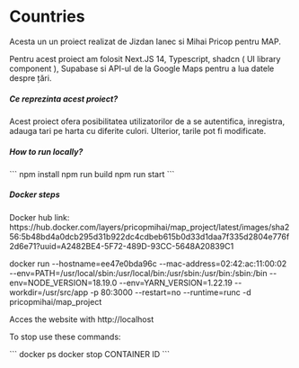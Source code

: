 <h1>Countries</h1>

<p>Acesta un un proiect realizat de Jizdan Ianec si Mihai Pricop pentru MAP.</p>
<p>Pentru acest proiect am folosit Next.JS 14, Typescript, shadcn ( UI library component ), Supabase si API-ul de la Google Maps pentru a lua datele despre țări.</p>
<h5>Ce reprezinta acest proiect?</h5>
<p>Acest proiect ofera posibilitatea utilizatorilor de a se autentifica, inregistra, adauga tari pe harta cu diferite culori. Ulterior, tarile pot fi modificate.</p>

<h5>How to run locally?</h5>
```
npm install
npm run build
npm run start
```

<h5>Docker steps</h5>

<p>Docker hub link: https://hub.docker.com/layers/pricopmihai/map_project/latest/images/sha256:5b48bd4a0dcb295d31b922dc4cdbeb615b0d33d1daa7f335d2804e776f2d6e71?uuid=A2482BE4-5F72-489D-93CC-5648A20839C1</p>
<p>docker run --hostname=ee47e0bda96c --mac-address=02:42:ac:11:00:02 --env=PATH=/usr/local/sbin:/usr/local/bin:/usr/sbin:/usr/bin:/sbin:/bin --env=NODE_VERSION=18.19.0 --env=YARN_VERSION=1.22.19 --workdir=/usr/src/app -p 80:3000 --restart=no --runtime=runc -d pricopmihai/map_project</p>
<p>Acces the website with http://localhost</p>

<p>To stop use these commands:</p>
```
docker ps
docker stop CONTAINER ID
```
